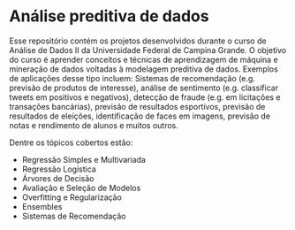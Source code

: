 # Análise preditiva de dados

Esse repositório contém os projetos desenvolvidos durante o curso de Análise de Dados  II da Universidade Federal de Campina Grande. O objetivo do curso é aprender conceitos e técnicas de aprendizagem de máquina e mineração de dados voltadas à modelagem preditiva de dados. Exemplos de aplicações desse tipo incluem: Sistemas de recomendação (e.g. previsão de produtos de interesse), análise de sentimento (e.g. classificar tweets em positivos e negativos), detecção de fraude (e.g. em licitações e transações bancárias), previsão de resultados esportivos,  previsão de resultados de eleições, identificação de faces em imagens, previsão de notas e rendimento de alunos e muitos outros.  

Dentre os tópicos cobertos estão:

- Regressão Simples e Multivariada
- Regressão Logística
- Árvores de Decisão
- Avaliação e Seleção de Modelos
- Overfitting e Regularização
- Ensembles
- Sistemas de Recomendação

